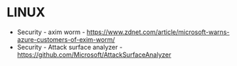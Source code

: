 # LINUX

* Security - axim worm - https://www.zdnet.com/article/microsoft-warns-azure-customers-of-exim-worm/
* Security - Attack surface analyzer - https://github.com/Microsoft/AttackSurfaceAnalyzer